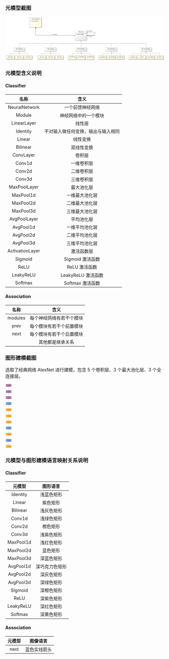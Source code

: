 ### 元模型截图

![](img/元模型截图.jpg)

### 元模型含义说明

#### Classifier

|      名称       |                含义                |
| :-------------: | :--------------------------------: |
|  NeuralNetwork  |          一个前馈神经网络          |
|     Module      |        神经网络中的一个模块        |
|   LinearLayer   |               线性层               |
|    Identity     | 不对输入做任何变换，输出与输入相同 |
|     Linear      |              线性变换              |
|    Bilinear     |             双线性变换             |
|    ConvLayer    |               卷积层               |
|     Conv1d      |             一维卷积层             |
|     Conv2d      |             二维卷积层             |
|     Conv3d      |             三维卷积层             |
|  MaxPoolLayer   |             最大池化层             |
|    MaxPool1d    |           一维最大池化层           |
|    MaxPool2d    |           二维最大池化层           |
|    MaxPool3d    |           三维最大池化层           |
|  AvgPoolLayer   |             平均池化层             |
|    AvgPool1d    |           一维平均池化层           |
|    AvgPool2d    |           二维平均池化层           |
|    AvgPool3d    |           三维平均池化层           |
| ActivationLayer |             激活函数层             |
|     Sigmoid     |          Sigmoid 激活函数          |
|      ReLU       |           ReLU 激活函数            |
|    LeakyReLU    |         LeakyReLU 激活函数         |
|     Softmax     |          Softmax 激活函数          |

#### Association

|  名称   |           含义           |
| :-----: | :----------------------: |
| modules | 每个神经网络有若干个模块 |
|  prev   | 每个模块有若干个前置模块 |
|  next   | 每个模块有若干个后置模块 |
|         |     其他都是继承关系     |

### 图形建模截图

选取了经典网络 AlexNet 进行建模，包含 5 个卷积层、3 个最大池化层、3 个全连接层。

<img src="img/图形建模截图.jpg" style="zoom:20%;" />

### 元模型与图形建模语言映射关系说明

#### Classifier

|  元模型   |    图形语言    |
| :-------: | :------------: |
| Identity  |   浅蓝色矩形   |
|  Linear   |    紫色矩形    |
| Bilinear  |   浅灰色矩形   |
|  Conv1d   |   浅绿色矩形   |
|  Conv2d   |    橙色矩形    |
|  Conv3d   |   浅紫色矩形   |
| MaxPool1d |   浅红色矩形   |
| MaxPool2d |    蓝色矩形    |
| MaxPool3d |   深蓝色矩形   |
| AvgPool1d | 深巧克力色矩形 |
| AvgPool2d |   深灰色矩形   |
| AvgPool3d |   深绿色矩形   |
|  Sigmoid  |   深橙色矩形   |
|   ReLU    |   深紫色矩形   |
| LeakyReLU |   深红色矩形   |
|  Softmax  |   深黄色矩形   |

#### Association

| 元模型 |   图像语言   |
| :----: | :----------: |
|  next  | 蓝色实线箭头 |

